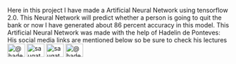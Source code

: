 Here in this project I have made a Artificial Neural Network using tensorflow 2.0.
This Neural Network will predict whether a person is going to quit the bank or now
I have generated about 86 percent accuracy in this model.
This Artificial Neural Network was made with the help of Hadelin de Ponteves:
His social media links are mentioned below so be sure to check his lectures
<a href="https://twitter.com/@hadelinponteves" target="blank"><img align="center" src="https://raw.githubusercontent.com/rahuldkjain/github-profile-readme-generator/master/src/images/icons/Social/twitter.svg" alt="@hadelinponteves" height="30" width="40" /></a>
<a href="https://linkedin.com/in/saugat neupane" target="blank"><img align="center" src="https://raw.githubusercontent.com/rahuldkjain/github-profile-readme-generator/master/src/images/icons/Social/linked-in-alt.svg" alt="saugat neupane" height="30" width="40" /></a>
<a href="https://fb.com/saugat neupane" target="blank"><img align="center" src="https://raw.githubusercontent.com/rahuldkjain/github-profile-readme-generator/master/src/images/icons/Social/facebook.svg" alt="saugat neupane" height="30" width="40" /></a>
<a href="https://instagram.com/@hadelindeponteves" target="blank"><img align="center" src="https://raw.githubusercontent.com/rahuldkjain/github-profile-readme-generator/master/src/images/icons/Social/instagram.svg" alt="@hadelindeponteves" height="30" width="40" /></a>
</p>

